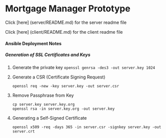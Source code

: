 Mortgage Manager Prototype
==========================

Click [here] (server/README.md) for the server readme file

Click [here] (client/README.md) for the client readme file

#### Ansible Deployment Notes ####

##### Generation of SSL Certificates and Keys

1. Generate the private key
    `openssl genrsa -des3 -out server.key 1024`

2. Generate a CSR (Certificate Signing Request)

    `openssl req -new -key server.key -out server.csr`

3. Remove Passphrase from Key

    ```
    cp server.key server.key.org
    openssl rsa -in server.key.org -out server.key
    ```

4. Generating a Self-Signed Certificate

    `openssl x509 -req -days 365 -in server.csr -signkey server.key -out server.crt`

    


